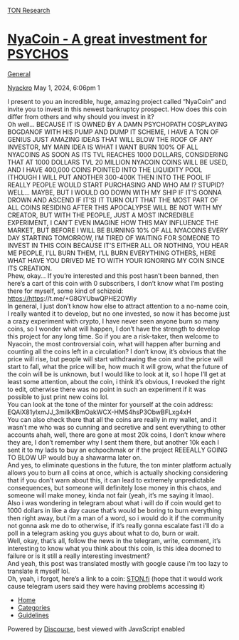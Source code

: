 [TON Research](/)

# [NyaCoin - A great investment for PSYCHOS](/t/nyacoin-a-great-investment-for-psychos/15528)

[General](/c/general/4) 

    

[Nyackro](https://tonresear.ch/u/Nyackro)  May 1, 2024, 6:06pm  1

I present to you an incredible, huge, amazing project called “NyaCoin” and invite you to invest in this newest bankruptcy prospect. How does this coin differ from others and why should you invest in it?  
Oh well… BECAUSE IT IS OWNED BY A DAMN PSYCHOPATH COSPLAYING BOGDANOF WITH HIS PUMP AND DUMP IT SCHEME, I HAVE A TON OF GENIUS JUST AMAZING IDEAS THAT WILL BLOW THE ROOF OF ANY INVESTOR, MY MAIN IDEA IS WHAT I WANT BURN 100% OF ALL NYACOINS AS SOON AS ITS TVL REACHES 1000 DOLLARS, CONSIDERING THAT AT 1000 DOLLARS TVL 20 MILLION NYACOIN COINS WILL BE USED, AND I HAVE 400,000 COINS POINTED INTO THE LIQUIDITY POOL (THOUGH I WILL PUT ANOTHER 300-400K THEN INTO THE POOL IF REALLY PEOPLE WOULD START PURCHASING AND WHO AM I? STUPID? WELL… MAYBE, BUT I WOULD GO DOWN WITH MY SHIP IF IT’S GONNA DROWN AND ASCEND IF IT’S) IT TURN OUT THAT THE MOST PART OF ALL COINS RESIDING AFTER THIS APOCALYPSE WILL BE NOT WITH MY CREATOR, BUT WITH THE PEOPLE, JUST A MOST INCREDIBLE EXPERIMENT, I CAN’T EVEN IMAGINE HOW THIS MAY INFLUENCE THE MARKET, BUT BEFORE I WILL BE BURNING 10% OF ALL NYACOINS EVERY DAY STARTING TOMORROW, I’M TIRED OF WAITING FOR SOMEONE TO INVEST IN THIS COIN BECAUSE IT’S EITHER ALL OR NOTHING, YOU HEAR ME PEOPLE, I’LL BURN THEM, I’LL BURN EVERYTHING OTHERS, HERE WHAT HAVE YOU DRIVED ME TO WITH YOUR IGNORING MY COIN SINCE ITS CREATION.  
Phew, okay… If you’re interested and this post hasn’t been banned, then here’s a cart of this coin with 0 subscribers, I don’t know what I’m posting there for myself, some kind of schizoid: [https://https](https://https)://t.me/+G8GYUbwQPHE2OWIy  
In general, I just don’t know how else to attract attention to a no-name coin, I really wanted it to develop, but no one invested, so now it has become just a crazy experiment with crypto, I have never seen anyone burn so many coins, so I wonder what will happen, I don’t have the strength to develop this project for any long time. So if you are a risk-taker, then welcome to Nyacoin, the most controversial coin, what will happen after burning and counting all the coins left in a circulation? I don’t know, it’s obvious that the price will rise, but people will start withdrawing the coin and the price will start to fall, what the price will be, how much it will grow, what the future of the coin will be is unknown, but I would like to look at it, so I hope I’ll get at least some attention, about the coin, i think it’s obvious, I revoked the right to edit, otherwise there was no point in such an experiment if it was possible to just print new coins lol.  
You can look at the tone of the minter for yourself at the coin address: EQAiX81ylxmJJ\_3miIkKBmOakWCX-HMS4hsP3ObwBFLxg4xH  
You can also check there that all the coins are really in my wallet, and it wasn’t me who was so cunning and secretive and sent everything to other accounts ahah, well, there are gone at most 20k coins, I don’t know where they are, I don’t remember why I sent them there, but another 10k each I sent it to my lads to buy an echpochmak or if the project REEEALLY GOING TO BLOW UP would buy a shawarma later on.  
And yes, to eliminate questions in the future, the ton minter platform actually allows you to burn all coins at once, which is actually shocking considering that if you don’t warn about this, it can lead to extremely unpredictable consequences, but someone will definitely lose money in this chaos, and someone will make money, kinda not fair (yeah, it’s me saying it lmao).  
Also i was wondering in telegram about what i will do if coin would get to 1000 dollars in like a day cause that’s would be boring to burn everything then right away, but i’m a man of a word, so i would do it if the community not gonna ask me do to otherwise, if it’s really gonna escalate fast i’ll do a poll in a telegram asking you guys about what to do, burn or wait.  
Well, okay, that’s all, follow the news in the telegram, write, comment, it’s interesting to know what you think about this coin, is this idea doomed to failure or is it still a really interesting investment?  
And yeah, this post was translated mostly with google cause i’m too lazy to translate it myself lol.  
Oh, yeah, i forgot, here’s a link to a coin: [STON.fi](https://app.ston.fi/pools/EQAu7AQBz7XNShyYLJRWNxgcKmU7wDkFaZaghuiCGnaqgnZg) (hope that it would work cause telegram users said they were having problems accessing it)

 

*   [Home](/)
*   [Categories](/categories)
*   [Guidelines](/guidelines)

Powered by [Discourse](https://www.discourse.org), best viewed with JavaScript enabled